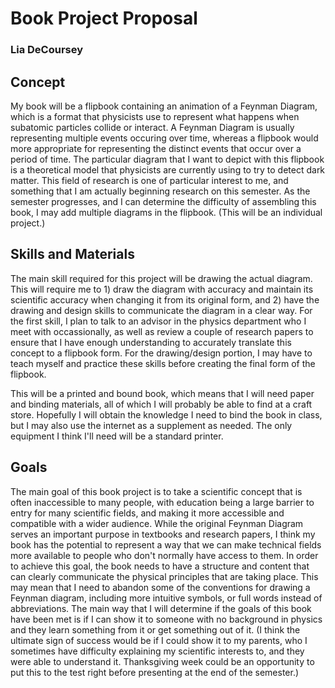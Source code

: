 # Book Project Proposal

### Lia DeCoursey

## Concept
My book will be a flipbook containing an animation of a Feynman Diagram, which is a format that physicists use to represent what happens when subatomic particles collide or interact. A Feynman Diagram is usually representing multiple events occuring over time, whereas a flipbook would more appropriate for representing the distinct events that occur over a period of time. The particular diagram that I want to depict with this flipbook is a theoretical model that physicists are currently using to try to detect dark matter. This field of research is one of particular interest to me, and something that I am actually beginning research on this semester. As the semester progresses, and I can determine the difficulty of assembling this book, I may add multiple diagrams in the flipbook. (This will be an individual project.)

## Skills and Materials
The main skill required for this project will be drawing the actual diagram. This will require me to 1) draw the diagram with accuracy and maintain its scientific accuracy when changing it from its original form, and 2) have the drawing and design skills to communicate the diagram in a clear way. For the first skill, I plan to talk to an advisor in the physics department who I meet with occassionally, as well as review a couple of research papers to ensure that I have enough understanding to accurately translate this concept to a flipbook form. For the drawing/design portion, I may have to teach myself and practice these skills before creating the final form of the flipbook.

This will be a printed and bound book, which means that I will need paper and binding materials, all of which I will probably be able to find at a craft store. Hopefully I will obtain the knowledge I need to bind the book in class, but I may also use the internet as a supplement as needed. The only equipment I think I'll need will be a standard printer.

## Goals
The main goal of this book project is to take a scientific concept that is often inaccessible to many people, with education being a large barrier to entry for many scientific fields, and making it more accessible and compatible with a wider audience. While the original Feynman Diagram serves an important purpose in textbooks and research papers, I think my book has the potential to represent a way that we can make technical fields more available to people who don't normally have access to them. In order to achieve this goal, the book needs to have a structure and content that can clearly communicate the physical principles that are taking place. This may mean that I need to abandon some of the conventions for drawing a Feynman diagram, including more intuitive symbols, or full words instead of abbreviations. The main way that I will determine if the goals of this book have been met is if I can show it to someone with no background in physics and they learn something from it or get something out of it. (I think the ultimate sign of success would be if I could show it to my parents, who I sometimes have difficulty explaining my scientific interests to, and they were able to understand it. Thanksgiving week could be an opportunity to put this to the test right before presenting at the end of the semester.)

